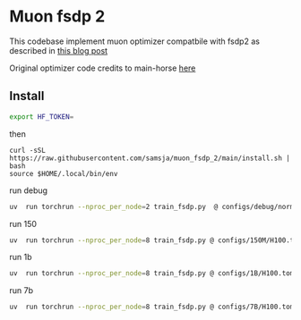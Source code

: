 # Muon fsdp 2

This codebase implement muon optimizer compatbile with fsdp2 as described in [this blog post](https://main-horse.github.io/posts/parallelizing-muon/)

Original optimizer code credits to main-horse [here](https://gist.github.com/main-horse/7314170780e36f7443d1926418d75823)

## Install

```bash
export HF_TOKEN=
```

then

```
curl -sSL https://raw.githubusercontent.com/samsja/muon_fsdp_2/main/install.sh | bash
source $HOME/.local/bin/env

```

run debug

```bash
uv  run torchrun --nproc_per_node=2 train_fsdp.py  @ configs/debug/normal.toml
```

run 150

```bash
uv  run torchrun --nproc_per_node=8 train_fsdp.py @ configs/150M/H100.toml
```

run 1b 

```bash
uv  run torchrun --nproc_per_node=8 train_fsdp.py @ configs/1B/H100.toml
```

run 7b

```bash
uv  run torchrun --nproc_per_node=8 train_fsdp.py @ configs/7B/H100.toml
```







